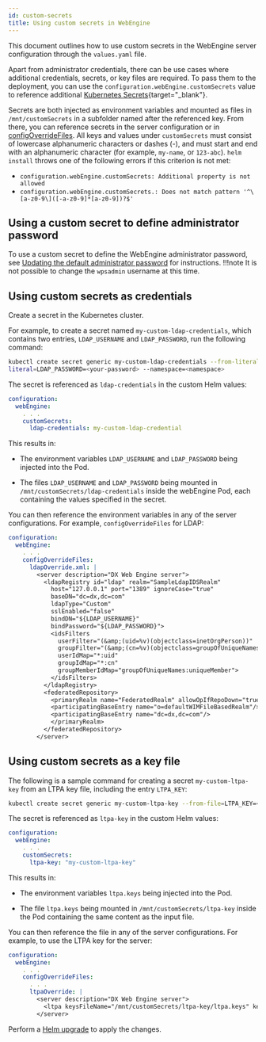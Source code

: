 ```yaml
---
id: custom-secrets
title: Using custom secrets in WebEngine
---
```


This document outlines how to use custom secrets in the WebEngine server configuration through the `values.yaml` file.

Apart from administrator credentials, there can be use cases where additional credentials, secrets, or key files are required. To pass them to the deployment, you can use the `configuration.webEngine.customSecrets` value to reference additional [Kubernetes Secrets](https://kubernetes.io/docs/concepts/configuration/secret/){target="_blank"}.

Secrets are both injected as environment variables and mounted as files in `/mnt/customSecrets` in a subfolder named after the referenced key. From there, you can reference secrets in the server configuration or in [configOverrideFiles](./configuration_changes_using_overrides.md). All keys and values under `customSecrets` must consist of lowercase alphanumeric characters or dashes (-), and must start and end with an alphanumeric character (for example, `my-name`, or `123-abc`). `helm install` throws one of the following errors if this criterion is not met:

- `configuration.webEngine.customSecrets: Additional property is not allowed`
- `configuration.webEngine.customSecrets.: Does not match pattern '^\[a-z0-9\]([-a-z0-9]*[a-z0-9])?$'`

## Using a custom secret to define administrator password

To use a custom secret to define the WebEngine administrator password, see [Updating the default administrator password](update_wpsadmin_password.md) for instructions.
!!!note
       It is not possible to change the `wpsadmin` username at this time.
## Using custom secrets as credentials

Create a secret in the Kubernetes cluster.

For example, to create a secret named `my-custom-ldap-credentials`, which contains two entries, `LDAP_USERNAME` and `LDAP_PASSWORD`, run the following command:

```bash
kubectl create secret generic my-custom-ldap-credentials --from-literal=LDAP_USERNAME=<your-username> --from-
literal=LDAP_PASSWORD=<your-password> --namespace=<namespace> 
```

The secret is referenced as `ldap-credentials` in the custom Helm values:

```yaml
configuration: 
  webEngine:
    . . . 
    customSecrets: 
      ldap-credentials: my-custom-ldap-credential
```

This results in:

- The environment variables `LDAP_USERNAME` and `LDAP_PASSWORD` being injected into the Pod.

- The files `LDAP_USERNAME` and `LDAP_PASSWORD` being mounted in `/mnt/customSecrets/ldap-credentials` inside the webEngine Pod, each containing the values specified in the secret.

You can then reference the environment variables in any of the server configurations. For example, `configOverrideFiles` for LDAP:

```yaml
configuration: 
  webEngine:
    . . .
    configOverrideFiles:
      ldapOverride.xml: | 
        <server description="DX Web Engine server"> 
          <ldapRegistry id="ldap" realm="SampleLdapIDSRealm"
            host="127.0.0.1" port="1389" ignoreCase="true"
            baseDN="dc=dx,dc=com"
            ldapType="Custom"
            sslEnabled="false"
            bindDN="${LDAP_USERNAME}"
            bindPassword="${LDAP_PASSWORD}">
            <idsFilters
              userFilter="(&amp;(uid=%v)(objectclass=inetOrgPerson))"
              groupFilter="(&amp;(cn=%v)(objectclass=groupOfUniqueNames))"
              userIdMap="*:uid"
              groupIdMap="*:cn"
              groupMemberIdMap="groupOfUniqueNames:uniqueMember">
            </idsFilters>
          </ldapRegistry>
          <federatedRepository>
            <primaryRealm name="FederatedRealm" allowOpIfRepoDown="true">
            <participatingBaseEntry name="o=defaultWIMFileBasedRealm"/>
            <participatingBaseEntry name="dc=dx,dc=com"/>
            </primaryRealm>
          </federatedRepository>
        </server>
```

## Using custom secrets as a key file

The following is a sample command for creating a secret `my-custom-ltpa-key` from an LTPA key file, including the entry `LTPA_KEY`:

``` bash
kubectl create secret generic my-custom-ltpa-key --from-file=LTPA_KEY=<path-to-key-file> --namespace=<namespace>
```

The secret is referenced as `ltpa-key` in the custom Helm values:

```yaml
configuration: 
  webEngine:
    . . . 
    customSecrets: 
      ltpa-key: "my-custom-ltpa-key"
```

This results in:

- The environment variables `ltpa.keys` being injected into the Pod.

- The file `ltpa.keys` being mounted in `/mnt/customSecrets/ltpa-key` inside the Pod containing the same content as the input file.

You can then reference the file in any of the server configurations. For example, to use the LTPA key for the server:

```yaml
configuration: 
  webEngine:
    . . . 
    configOverrideFiles: 
      . . .
      ltpaOverride: | 
        <server description="DX Web Engine server">  
          <ltpa keysFileName="/mnt/customSecrets/ltpa-key/ltpa.keys" keysPassword="myLtpaKeyPassword" /> 
        </server> 
```

Perform a [Helm upgrade](./helm_upgrade_values.md) to apply the changes.